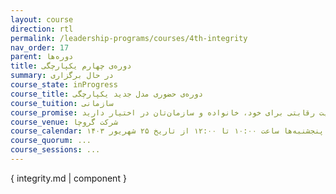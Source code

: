 ```yaml
---
layout: course
direction: rtl
permalink: /leadership-programs/courses/4th-integrity
nav_order: 17
parent: دوره‌ها
title: دوره‌ی چهارم یکپارچگی
summary: در حال برگزاری
course_state: inProgress
course_title: دوره‌ی حضوری مدل جدید یکپارچگی
course_tuition: سازمانی
course_promise: شما این دوره را در حالی ترک خواهید کرد که یک مسیر عملی برای افزایش چشمگیر بهره‌وری، کیفیت زندگی، ایجاد ارزش و مزیت رقابتی برای خود، خانواده و سازمان‌تان در اختیار دارید.
course_venue: شرکت گروچا
course_calendar: پنجشنبه‌ها ساعت ۱۰:۰۰ تا ۱۲:۰۰ از تاریخ ۲۵ شهریور ۱۴۰۳
course_quorum: ...
course_sessions: ...
---
```


{ integrity.md | component }
